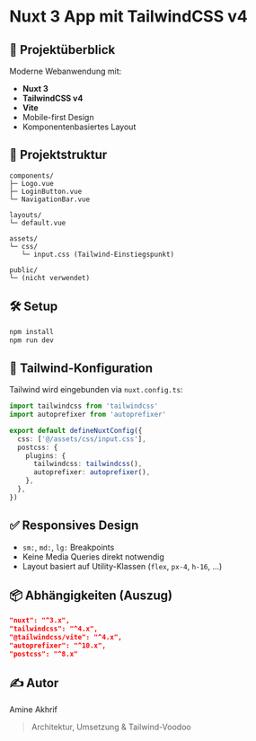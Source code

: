 # Nuxt 3 App mit TailwindCSS v4

## 🚀 Projektüberblick

Moderne Webanwendung mit:

- **Nuxt 3**
- **TailwindCSS v4**
- **Vite**
- Mobile-first Design
- Komponentenbasiertes Layout

## 📁 Projektstruktur

```
components/
├─ Logo.vue
├─ LoginButton.vue
└─ NavigationBar.vue

layouts/
└─ default.vue

assets/
└─ css/
   └─ input.css (Tailwind-Einstiegspunkt)

public/
└─ (nicht verwendet)
```

## 🛠 Setup

```bash
npm install
npm run dev
```

## 🧩 Tailwind-Konfiguration

Tailwind wird eingebunden via `nuxt.config.ts`:

```ts
import tailwindcss from 'tailwindcss'
import autoprefixer from 'autoprefixer'

export default defineNuxtConfig({
  css: ['@/assets/css/input.css'],
  postcss: {
    plugins: {
      tailwindcss: tailwindcss(),
      autoprefixer: autoprefixer(),
    },
  },
})
```

## ✅ Responsives Design

- `sm:`, `md:`, `lg:` Breakpoints
- Keine Media Queries direkt notwendig
- Layout basiert auf Utility-Klassen (`flex`, `px-4`, `h-16`, ...)

## 📦 Abhängigkeiten (Auszug)

```json
"nuxt": "^3.x",
"tailwindcss": "^4.x",
"@tailwindcss/vite": "^4.x",
"autoprefixer": "^10.x",
"postcss": "^8.x"
```

## ✍️ Autor

Amine Akhrif  
> Architektur, Umsetzung & Tailwind-Voodoo
